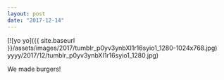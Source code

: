 ```yaml
---
layout: post
date: "2017-12-14"
---
```


[![yo yo]({{ site.baseurl }}/assets/images/2017/tumblr_p0yv3ynbXI1r16syio1_1280-1024x768.jpg) yyyy/2017/12/tumblr_p0yv3ynbXI1r16syio1_1280.jpg)

We made burgers!
